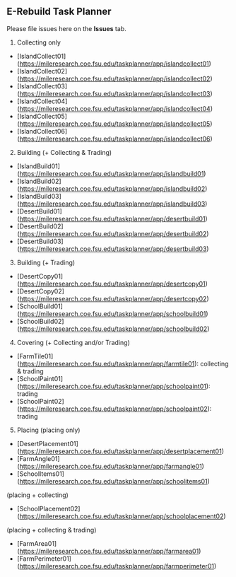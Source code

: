 ## E-Rebuild Task Planner

Please file issues here on the **Issues** tab.

1. Collecting only
- [IslandCollect01] (https://mileresearch.coe.fsu.edu/taskplanner/app/islandcollect01)
- [IslandCollect02] (https://mileresearch.coe.fsu.edu/taskplanner/app/islandcollect02)
- [IslandCollect03] (https://mileresearch.coe.fsu.edu/taskplanner/app/islandcollect03)
- [IslandCollect04] (https://mileresearch.coe.fsu.edu/taskplanner/app/islandcollect04)
- [IslandCollect05] (https://mileresearch.coe.fsu.edu/taskplanner/app/islandcollect05)
- [IslandCollect06] (https://mileresearch.coe.fsu.edu/taskplanner/app/islandcollect06)

2. Building (+ Collecting & Trading)
- [IslandBuild01] (https://mileresearch.coe.fsu.edu/taskplanner/app/islandbuild01)
- [IslandBuild02] (https://mileresearch.coe.fsu.edu/taskplanner/app/islandbuild02)
- [IslandBuild03] (https://mileresearch.coe.fsu.edu/taskplanner/app/islandbuild03)
- [DesertBuild01] (https://mileresearch.coe.fsu.edu/taskplanner/app/desertbuild01)
- [DesertBuild02] (https://mileresearch.coe.fsu.edu/taskplanner/app/desertbuild02)
- [DesertBuild03] (https://mileresearch.coe.fsu.edu/taskplanner/app/desertbuild03)

3. Building (+ Trading)
- [DesertCopy01] (https://mileresearch.coe.fsu.edu/taskplanner/app/desertcopy01)
- [DesertCopy02] (https://mileresearch.coe.fsu.edu/taskplanner/app/desertcopy02)
- [SchoolBuild01] (https://mileresearch.coe.fsu.edu/taskplanner/app/schoolbuild01)
- [SchoolBuild02] (https://mileresearch.coe.fsu.edu/taskplanner/app/schoolbuild02)

4. Covering (+ Collecting and/or Trading)
- [FarmTile01] (https://mileresearch.coe.fsu.edu/taskplanner/app/farmtile01): collecting & trading
- [SchoolPaint01] (https://mileresearch.coe.fsu.edu/taskplanner/app/schoolpaint01): trading
- [SchoolPaint02] (https://mileresearch.coe.fsu.edu/taskplanner/app/schoolpaint02): trading

5. Placing
(placing only)
- [DesertPlacement01] (https://mileresearch.coe.fsu.edu/taskplanner/app/desertplacement01)
- [FarmAngle01] (https://mileresearch.coe.fsu.edu/taskplanner/app/farmangle01)
- [SchoolItems01] (https://mileresearch.coe.fsu.edu/taskplanner/app/schoolitems01)

(placing + collecting)
- [SchoolPlacement02] (https://mileresearch.coe.fsu.edu/taskplanner/app/schoolplacement02)

(placing + collecting & trading)
- [FarmArea01] (https://mileresearch.coe.fsu.edu/taskplanner/app/farmarea01)
- [FarmPerimeter01] (https://mileresearch.coe.fsu.edu/taskplanner/app/farmperimeter01)


